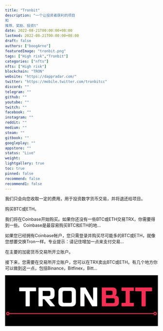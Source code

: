 ```yaml
---
title: "Tronbit"
description: "一个让投资者获利的项目
和
推荐、奖励、投资t"
date: 2022-08-21T00:00:00+08:00
lastmod: 2022-08-21T00:00:00+08:00
draft: false
authors: ["boogArno"]
featuredImage: "tronbit.png"
tags: ["High risk","Tronbit"]
categories: ["nfts"]
nfts: ["High risk"]
blockchain: "TRON"
website: "https://dappradar.com/"
twitter: "https://mobile.twitter.com/tronbitcc"
discord: ""
telegram: ""
github: ""
youtube: ""
twitch: ""
facebook: ""
instagram: ""
reddit: ""
medium: ""
steam: ""
gitbook: ""
googleplay: ""
appstore: ""
status: "Live"
weight: 
lightgallery: true
toc: true
pinned: false
recommend: false
recommend1: false
---
```

我们只会向您收取一定的费用，用于投资数字货币交易，并将退还给项目。

购买BTC或ETH。

我们将在Coinbase开始购买。如果你还没有一些BTC或ETH交易TRX，你需要得到一些。 Coinbase是最容易购买BTC和ETH的地...

如果您已经拥有Coinbase帐户，您只需登录并购买尽可能多的BTC或ETH，就像您想要交换Tron一样。专业提示：请记住增加一点来支付交易...

在主要的加密货币交易所开立账户。

接下来，您需要在交易所开立账户，您可以在TRX卖出BTC或ETH。有几个地方你可以做到这一点，包括Binance，Bitfinex，Bitt...

![1080x360](1080x360.png)